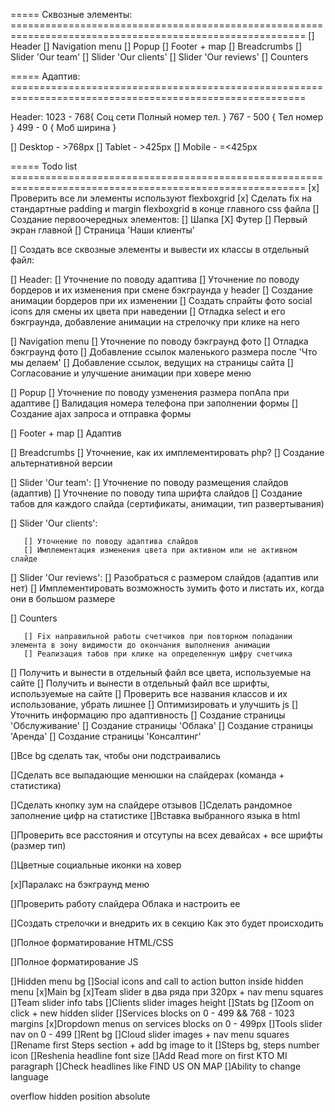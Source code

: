 ===== Сквозные элементы: =========================================================================================================
[] Header
[] Navigation menu
[] Popup
[] Footer + map
[] Breadcrumbs
[] Slider 'Our team'
[] Slider 'Our clients'
[] Slider 'Our reviews'
[] Counters


===== Адаптив: =========================================================================================================

Header:
1023 - 768{
Соц сети
Полный номер тел.
}
767 - 500 {
Тел номер
}
499 - 0 {
Моб ширина
}
<!-- =================================================================================== -->

[] Desktop - >768px
[] Tablet - >425px
[] Mobile - =<425px


===== Todo list =========================================================================================================
[x] Проверить все ли элементы используют flexboxgrid
[x] Сделать fix на стандартные padding и margin flexboxgrid в конце главного css файла
[] Создание первоочередных элементов:
   [] Шапка
   [X] Футер
   [] Первый экран главной
   [] Страница 'Наши клиенты'

[] Создать все сквозные элементы и вывести их классы в отдельный файл:

   [] Header:
       [] Уточнение по поводу адаптива
       [] Уточнение по поводу бордеров и их изменения при смене бэкграунда у header
       [] Создание анимации бордеров при их изменении
       [] Создать спрайты фото social icons для смены их цвета при наведении
       [] Отладка select и его бэкграунда, добавление анимации на стрелочку при клике на него

   [] Navigation menu
       [] Уточнение по поводу бэкграунд фото
       [] Отладка бэкграунд фото
       [] Добавление ссылок маленького размера после 'Что мы делаем'
       [] Добавление ссылок, ведущих на страницы сайта
       [] Согласование и улучшение анимации при ховере меню

   [] Popup
       [] Уточнение по поводу узменения размера попАпа при адаптиве
       [] Валидация номера телефона при заполнении формы
       [] Создание ajax запроса и отправка формы

   [] Footer + map
       [] Адаптив

   [] Breadcrumbs
       [] Уточнение, как их имплементировать php?
       [] Создание альтернативной версии

   [] Slider 'Our team':
       [] Уточнение по поводу размещения слайдов (адаптив)
       [] Уточнение по поводу типа шрифта слайдов
       [] Создание табов для каждого слайда (сертификаты, анимации, тип развертывания)

   [] Slider 'Our clients':

       [] Уточнение по поводу адаптива слайдов
       [] Имплементация изменения цвета при активном или не активном слайде

   [] Slider 'Our reviews':
       [] Разобраться с размером слайдов (адаптив или нет)
       [] Имплементировать возможность зумить фото и листать их, когда они в большом размере

   [] Counters

       [] Fix направильной работы счетчиков при повторном попадании элемента в зону видимости до окончания выполнения анимации
       [] Реализация табов при клике на определенную цифру счетчика

[] Получить и вынести в отдельный файл все цвета, используемые на сайте
[] Получить и вынести в отдельный файл все шрифты, используемые на сайте
[] Проверить все названия классов и их использование, убрать лишнее
[] Оптимизировать и улучшить js
[] Уточнить информацию про адаптивность
[] Создание страницы 'Обслуживание'
[] Создание страницы 'Облака'
[] Создание страницы 'Аренда'
[] Создание страницы 'Консалтинг'



<!-- TODO -->
[]Все bg сделать так, чтобы они подстраивались





[]Сделать все выпадающие менюшки на слайдерах (команда + статистика)


[]Сделать кнопку зум на слайдере отзывов
[]Сделать рандомное заполнение цифр на статистике
[]Вставка выбранного языка в html





[]Проверить все расстояния и отсутупы на всех девайсах + все шрифты (размер тип)


[]Цветные социальные иконки на ховер


[x]Паралакс на бэкграунд меню


[]Проверить работу слайдера Облака и настроить ее


[]Создать стрелочки и внедрить их в секцию Как это будет происходить


[]Полное форматирование HTML/CSS


[]Полное форматирование JS








<!-- NEW TODO ======================================== -->
[]Hidden menu bg
[]Social icons and call to action button inside hidden menu
[x]Main bg
[x]Team slider в два ряда при 320px + nav menu squares
[]Team slider info tabs
[]Clients slider images height
[]Stats bg
[]Zoom on click + new hidden slider
[]Services blocks on 0 - 499 && 768 - 1023 margins
[x]Dropdown menus on services blocks on 0 - 499px
[]Tools slider nav on 0 - 499
[]Rent bg
[]Cloud slider images + nav menu squares
[]Rename first Steps section + add bg image to it
[]Steps bg, steps number icon
[]Reshenia headline font size
[]Add Read more on first KTO MI paragraph
[]Check headlines like FIND US ON MAP
[]Ability to change language




overflow hidden
position absolute
